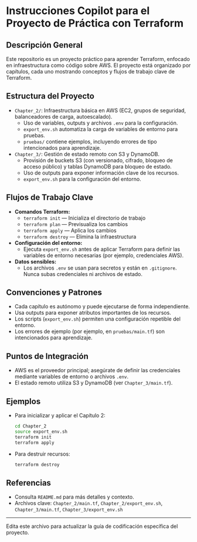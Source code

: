 # Instrucciones Copilot para el Proyecto de Práctica con Terraform

## Descripción General
Este repositorio es un proyecto práctico para aprender Terraform, enfocado en infraestructura como código sobre AWS. El proyecto está organizado por capítulos, cada uno mostrando conceptos y flujos de trabajo clave de Terraform.

## Estructura del Proyecto
- `Chapter_2/`: Infraestructura básica en AWS (EC2, grupos de seguridad, balanceadores de carga, autoescalado).
  - Uso de variables, outputs y archivos `.env` para la configuración.
  - `export_env.sh` automatiza la carga de variables de entorno para pruebas.
  - `pruebas/` contiene ejemplos, incluyendo errores de tipo intencionados para aprendizaje.
- `Chapter_3/`: Gestión de estado remoto con S3 y DynamoDB.
  - Provisión de buckets S3 (con versionado, cifrado, bloqueo de acceso público) y tablas DynamoDB para bloqueo de estado.
  - Uso de outputs para exponer información clave de los recursos.
  - `export_env.sh` para la configuración del entorno.

## Flujos de Trabajo Clave
- **Comandos Terraform:**
  - `terraform init` — Inicializa el directorio de trabajo
  - `terraform plan` — Previsualiza los cambios
  - `terraform apply` — Aplica los cambios
  - `terraform destroy` — Elimina la infraestructura
- **Configuración del entorno:**
  - Ejecuta `export_env.sh` antes de aplicar Terraform para definir las variables de entorno necesarias (por ejemplo, credenciales AWS).
- **Datos sensibles:**
  - Los archivos `.env` se usan para secretos y están en `.gitignore`. Nunca subas credenciales ni archivos de estado.

## Convenciones y Patrones
- Cada capítulo es autónomo y puede ejecutarse de forma independiente.
- Usa outputs para exponer atributos importantes de los recursos.
- Los scripts (`export_env.sh`) permiten una configuración repetible del entorno.
- Los errores de ejemplo (por ejemplo, en `pruebas/main.tf`) son intencionados para aprendizaje.

## Puntos de Integración
- AWS es el proveedor principal; asegúrate de definir las credenciales mediante variables de entorno o archivos `.env`.
- El estado remoto utiliza S3 y DynamoDB (ver `Chapter_3/main.tf`).

## Ejemplos
- Para inicializar y aplicar el Capítulo 2:
  ```bash
  cd Chapter_2
  source export_env.sh
  terraform init
  terraform apply
  ```
- Para destruir recursos:
  ```bash
  terraform destroy
  ```

## Referencias
- Consulta `README.md` para más detalles y contexto.
- Archivos clave: `Chapter_2/main.tf`, `Chapter_2/export_env.sh`, `Chapter_3/main.tf`, `Chapter_3/export_env.sh`

---
Edita este archivo para actualizar la guía de codificación específica del proyecto.
